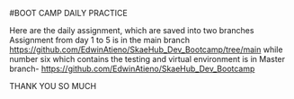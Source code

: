 #BOOT CAMP DAILY PRACTICE

Here are the daily assignment, which are saved into two branches
 Assignment from day 1 to 5 is in the main branch https://github.com/EdwinAtieno/SkaeHub_Dev_Bootcamp/tree/main
 while number six which contains the testing and virtual environment is in Master branch- https://github.com/EdwinAtieno/SkaeHub_Dev_Bootcamp
 
 
 THANK YOU SO MUCH
